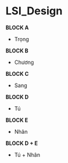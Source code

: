 # LSI_Design

**BLOCK A**
<br>
- Trọng

**BLOCK B**
<br>
- Chương

**BLOCK C**
<br>
- Sang

**BLOCK D**
<br>
- Tú

**BLOCK E**
<br>
- Nhân

**BLOCK D + E** <br>
- Tú + Nhân
